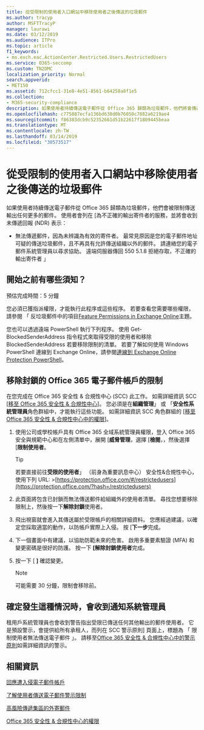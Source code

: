 ```yaml
---
title: 從受限制的使用者入口網站中移除使用者之後傳送的垃圾郵件
ms.author: tracyp
author: MSFTTracyP
manager: laurawi
ms.date: 03/12/2019
ms.audience: ITPro
ms.topic: article
f1_keywords:
- ms.exch.eac.ActionCenter.Restricted.Users.RestrictedUsers
ms.service: O365-seccomp
ms.custom: TN2DMC
localization_priority: Normal
search.appverid:
- MET150
ms.assetid: 712cfcc1-31e8-4e51-8561-b64258a8f1e5
ms.collection:
- M365-security-compliance
description: 如果使用者持續傳送電子郵件從 Office 365 歸類為垃圾郵件，他們將會傳送任何更多的郵件限制。
ms.openlocfilehash: c775887ecfa136bd638d0b76050c7882a6219ae4
ms.sourcegitcommit: f86383dcb9c52352661d51b22617f1809445beaa
ms.translationtype: MT
ms.contentlocale: zh-TW
ms.lasthandoff: 03/14/2019
ms.locfileid: "30573517"
---
```

# <a name="removing-a-user-from-the-restricted-users-portal-after-sending-spam-email"></a>從受限制的使用者入口網站中移除使用者之後傳送的垃圾郵件

如果使用者持續傳送電子郵件從 Office 365 歸類為垃圾郵件，他們會被限制傳送輸出任何更多的郵件。 使用者會列在 [為不正確的輸出寄件者的服務，並將會收到未傳遞回報 (NDR) 表示：

- 無法傳遞郵件，因為未辨識為有效的寄件者。 最常見原因是您的電子郵件地址可疑的傳送垃圾郵件，且不再具有允許傳送組織以外的郵件。 請連絡您的電子郵件系統管理員以尋求協助。 遠端伺服器傳回 550 5.1.8 拒絕存取，不正確的輸出寄件者 」

## <a name="what-do-you-need-to-know-before-you-begin"></a>開始之前有哪些須知？
<a name="sectionSection0"> </a>

預估完成時間：5 分鐘
  
您必須已獲指派權限，才能執行此程序或這些程序。 若要查看您需要哪些權限，請參閱 「 反垃圾郵件中的項目[Feature Permissions in Exchange Online](http://technet.microsoft.com/library/15073ce1-0917-403b-8839-02a2ebc96e16.aspx)主題。

您也可以透過遠端 PowerShell 執行下列程序。 使用 Get-BlockedSenderAddress 指令程式來取得受限的使用者和移除 BlockedSenderAddress 若要移除限制的清單。 若要了解如何使用 Windows PowerShell 連線到 Exchange Online，請參閱[連線到 Exchange Online Protection PowerShell](https://go.microsoft.com/fwlink/p/?linkid=396554)。

## <a name="remove-restrictions-for-a-blocked-office-365-email-account"></a>移除封鎖的 Office 365 電子郵件帳戶的限制

在您完成在 Office 365 安全性 & 合規性中心 (SCC) 此工作。 如需詳細資訊 SCC [[移至 Office 365 安全性 & 合規性中心](go-to-the-securitycompliance-center.md)]。 您必須是在**組織管理**」 或 「**安全性系統管理員**角色群組中，才能執行這些功能。 如需詳細資訊 SCC 角色群組的 [[移至 Office 365 安全性 & 合規性中心中的權限](permissions-in-the-security-and-compliance-center.md)]。

1. 使用公司或學校帳戶具有 Office 365 全域系統管理員權限，登入 Office 365 安全與規範中心和在左側清單中，展開 [**威脅管理**，選擇 [**檢閱**，，然後選擇 [**限制使用者**。
    
    > [!TIP]
    > 若要直接前往**受限的使用者**」 （前身為重要訊息中心） 安全性&amp;合規性中心，使用下列 URL: >[https://protection.office.com/#/restrictedusers](https://protection.office.com/?hash=/restrictedusers)

2. 此頁面將包含已封鎖而無法傳送郵件給組織外的使用者清單。  尋找您想要移除限制上，然後按一下**解除封鎖**使用者。

3. 飛出視窗就會進入其傳送屬於受限帳戶的相關詳細資料。 您應經過建議，以確定您採取適當的動作，以防帳戶實際上入侵。 按 [**下一步**完成。

4. 下一個畫面中有建議，以協助防範未來的危害。 啟用多重要素驗證 (MFA) 和變更密碼是很好的防護。 按一下 **[解除封鎖使用者**完成。

5. 按一下 [ **]** 確認變更。

    > [!NOTE]
    > 可能需要 30 分鐘，限制會移除前。 

## <a name="making-sure-admins-are-alerted-when-this-happens"></a>確定發生這種情況時，會收到通知系統管理員

租用戶系統管理員也會收到警告指出受限已傳送任何其他輸出的郵件使用者。 它是預設警示，會提供給所有承租人，而列在 SCC 警示原則] 頁面上，標題為 「 限制使用者無法傳送電子郵件 」。 請移至[Office 365 安全性 & 合規性中心中的警示原則](https://docs.microsoft.com/en-us/office365/securitycompliance/alert-policies)如需詳細資訊的警示。

## <a name="for-more-information"></a>相關資訊

[回應遭入侵電子郵件帳戶](responding-to-a-compromised-email-account.md)

[了解使用者傳送電子郵件警示限制](https://docs.microsoft.com/en-us/office365/securitycompliance/alert-policies)

[高風險傳遞集區的外寄郵件](high-risk-delivery-pool-for-outbound-messages.md)

[Office 365 安全性 & 合規性中心的權限](permissions-in-the-security-and-compliance-center.md)
